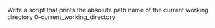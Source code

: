 Write a script that prints the absolute path name of the current working directory 0-current_working_directory 
